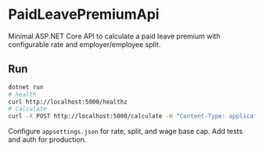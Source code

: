 # PaidLeavePremiumApi
Minimal ASP.NET Core API to calculate a paid leave premium with configurable rate and employer/employee split.

## Run
```bash
dotnet run
# health
curl http://localhost:5000/healthz
# calculate
curl -X POST http://localhost:5000/calculate -H "Content-Type: application/json" -d "{"Wages": 72000}"
```
Configure `appsettings.json` for rate, split, and wage base cap. Add tests and auth for production.
